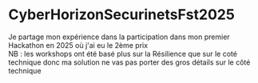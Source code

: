 # CyberHorizonSecurinetsFst2025 <br/>
Je partage mon expérience dans la participation dans mon premier Hackathon en 2025 où j'ai eu le 2ème prix <br/>
NB : les workshops ont été basé plus sur la Résilience que sur le coté technique donc ma solution ne vas pas porter des gros détails sur le côté technique
